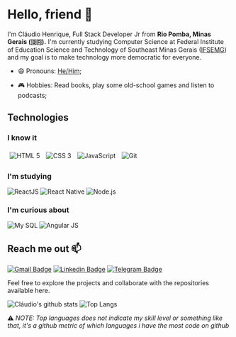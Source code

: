 <!--
**01ch01/01ch01** is a ✨ _special_ ✨ repository because its `README.md` (this file) appears on your GitHub profile.

Here are some ideas to get you started:

- 🔭 I’m currently working on ...
- 🌱 I’m currently learning ...
- 👯 I’m looking to collaborate on ...
- 🤔 I’m looking for help with ...
- 💬 Ask me about ...
- 📫 How to reach me: ...
- 😄 Pronouns: ...
- ⚡ Fun fact: ...
-->

# Hello, friend 👋

I'm Cláudio Henrique, Full Stack Developer Jr from **Rio Pomba, Minas Gerais (🇧🇷).** I'm currently studying Computer Science at Federal Institute of Education Science and Technology of Southeast Minas Gerais ([IFSEMG](https://www.ifsudestemg.edu.br/riopomba)) and my goal is to make technology more democratic for everyone.

- 😄 Pronouns: [He/Him](https://www.mypronouns.org/he-him);

- 🎮 Hobbies: Read books, play some old-school games and listen to podcasts;

## Technologies

### I know it

<div align="left">
  <img style="padding:5px;" src="https://xesque.rocketseat.dev/platform/tech/html5.svg" alt="HTML 5" title="HTML 5"/>
  <img style="padding:5px;" src="https://xesque.rocketseat.dev/platform/tech/css3.svg" alt="CSS 3" title="CSS 3"/>
  <img style="padding:5px;" src="https://xesque.rocketseat.dev/platform/tech/javascript.svg" alt="JavaScript" title="JavaScript"/>
  <img style="padding:5px;" src="https://xesque.rocketseat.dev/platform/tech/git.svg" alt="Git" title="Git"/>
<div/>

### I'm studying

<div align="left">
  <img src="https://xesque.rocketseat.dev/platform/tech/reactjs.svg" alt="ReactJS" title="ReactJS"/>
  <img src="https://xesque.rocketseat.dev/platform/tech/react-native.svg" alt="React Native" title="React Native"/>
  <img src="https://xesque.rocketseat.dev/platform/tech/node.svg" alt="Node.js" title="Node.js"/>
<div/>


### I'm curious about

<div align="left">
  <img src="https://xesque.rocketseat.dev/platform/tech/mysql.svg" alt="My SQL" title="My SQL"/>
  <img src="https://xesque.rocketseat.dev/platform/tech/angularjs.svg" alt="Angular JS" title="Angular JS"/>
<div/>

## Reach me out 📫

[![Gmail Badge](https://img.shields.io/badge/-gmail-c14438?style=for-the-badge&logo=Gmail&logoColor=white)](mailto:00claudio.henrique@gmail.com 'Connect via Email')
[![Linkedin Badge](https://img.shields.io/badge/-LinkedIn-0072b1?style=for-the-badge&logo=Linkedin&logoColor=white)](https://www.linkedin.com/in/01ch01/ 'Connect on LinkedIn')
[![Telegram Badge](https://img.shields.io/badge/-Telegram-0088CC?style=for-the-badge&logo=Telegram&logoColor=white)](https://t.me/claudio_henrique 'Contact on Telegram')

Feel free to explore the projects and collaborate with the repositories available here.

![Cláudio's github stats](https://github-readme-stats.vercel.app/api?username=01ch01&count_private=true&show_icons=true&theme=vision-friendly-dark&hide=stars)
![Top Langs](https://github-readme-stats.vercel.app/api/top-langs/?username=01ch01&layout=compact&theme=vision-friendly-dark)

⚠️ _NOTE: Top languages does not indicate my skill level or something like that, it's a github metric of which languages i have the most code on github_

